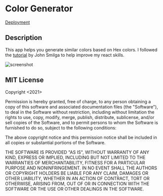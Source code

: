 # Color Generator

[Deployment](https://color-generator-david.netlify.app/)

## Description

This app helps you generate similar colors based on Hex colors. I followed the [tutorial](https://www.youtube.com/watch?v=a_7Z7C_JCyo&t=11443s) by John Smilga to help improve my react skills.

![screenshot](scrrenshot.png)

## MIT License

Copyright <2021>

Permission is hereby granted, free of charge, to any person obtaining a copy of this software and associated documentation files (the "Software"), to deal in the Software without restriction, including without limitation the rights to use, copy, modify, merge, publish, distribute, sublicense, and/or sell copies of the Software, and to permit persons to whom the Software is furnished to do so, subject to the following conditions:

The above copyright notice and this permission notice shall be included in all copies or substantial portions of the Software.

THE SOFTWARE IS PROVIDED "AS IS", WITHOUT WARRANTY OF ANY KIND, EXPRESS OR IMPLIED, INCLUDING BUT NOT LIMITED TO THE WARRANTIES OF MERCHANTABILITY, FITNESS FOR A PARTICULAR PURPOSE AND NONINFRINGEMENT. IN NO EVENT SHALL THE AUTHORS OR COPYRIGHT HOLDERS BE LIABLE FOR ANY CLAIM, DAMAGES OR OTHER LIABILITY, WHETHER IN AN ACTION OF CONTRACT, TORT OR OTHERWISE, ARISING FROM, OUT OF OR IN CONNECTION WITH THE SOFTWARE OR THE USE OR OTHER DEALINGS IN THE SOFTWARE.
